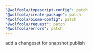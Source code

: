 ```yaml
---
"@wolfcola/typescript-config": patch
"@wolfcola/create-package": patch
"@wolfcola/biome-config": patch
"@wolfcola/request": patch
"@wolfcola/errors": patch
---
```


add a changeset for snapshot publish
